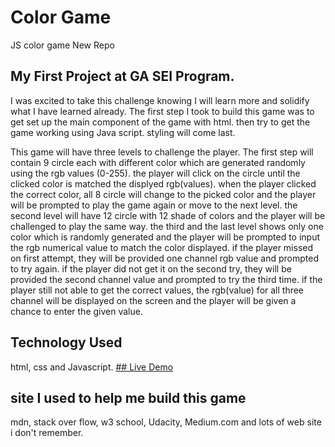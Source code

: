 # Color Game
JS color game New Repo
## My First Project at GA SEI Program.
I was excited to take this challenge knowing I will learn more and solidify what I have learned already.
The first step I took to build this game was to get set up the main component of the game with html. then try to get the game working using Java script. styling will come last.

This game will have three levels to challenge the player. The first step will contain 9 circle each with different color
which are generated randomly using the rgb values (0-255). the player will click on the circle until the clicked color is matched
the displyed rgb(values). when the player clicked the correct color, all 8 circle will change to the picked color and the player
will be prompted to play the game again or move to the next level.
the second level will have 12 circle with 12 shade of colors and the player will be challenged to play the same way. 
the third and the last level shows only one color which is randomly generated and the player will be prompted to input the
rgb numerical value to match the color displayed. if the player missed on first attempt, they will be provided one channel
rgb value and prompted to try again. if the player did not get it on the second try, they will be provided the second channel
value and prompted to try the third time. if the player still not able to get the correct values, the rgb(value) for all
three channel will be displayed on the screen and the player will be given a chance to enter the given value.
## Technology Used
html, css and Javascript.
[## Live Demo](https://ethiotechguru.github.io/color-game/)
## site I used to help me build this game
mdn, stack over flow, w3 school, Udacity, Medium.com and lots of web site i don't remember.
